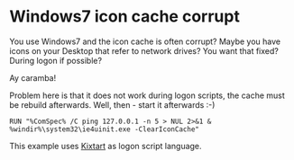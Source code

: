 # Windows7 icon cache corrupt

You use Windows7 and the icon cache is often corrupt? Maybe you have icons on your Desktop that refer to network drives? You want that fixed? During logon if possible?

Ay caramba!

Problem here is that it does not work during logon scripts, the cache must be rebuild afterwards.
Well, then - start it afterwards :-)

```
RUN "%ComSpec% /C ping 127.0.0.1 -n 5 > NUL 2>&1 & %windir%\system32\ie4uinit.exe -ClearIconCache"
```

This example uses [Kixtart](:http://www.kixtart.org/) as logon script language.
